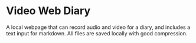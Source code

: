 # Video Web Diary

A local webpage that can record audio and video for a diary, and includes a text input for markdown. All files are saved locally with good compression.
